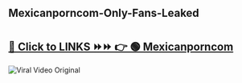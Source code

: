 
 ## Mexicanporncom-Only-Fans-Leaked

# <h2><a href="https://clipsfans.com/Mexicanporncom&ref=git">🔗 Click to LINKS ⏩⏩ 👉 🟢 Mexicanporncom </a></h2>

<a href="https://clipsfans.com/Mexicanporncom&ref=git" rel="nofollow" data-target="animated-image.originalLink"><img src="https://i.ibb.co.com/xMMVF88/686577567.gif" alt="Viral Video Original" style="max-width: 100%; display: inline-block;" data-target="animated-image.originalImage"></a>
